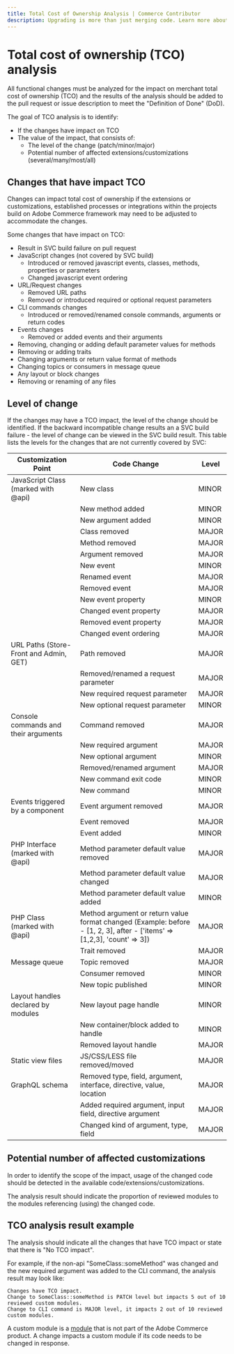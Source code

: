```yaml
---
title: Total Cost of Ownership Analysis | Commerce Contributor
description: Upgrading is more than just merging code. Learn more about the total cost of ownership and the Commerce definition of done.
---
```


# Total cost of ownership (TCO) analysis

All functional changes must be analyzed for the impact on merchant total cost of ownership (TCO) and the results of the analysis should be added to the pull request or issue description to meet the "Definition of Done" (DoD).

The goal of TCO analysis is to identify:

-  If the changes have impact on TCO
-  The value of the impact, that consists of:
   -  The level of the change (patch/minor/major)
   -  Potential number of affected extensions/customizations (several/many/most/all)

## Changes that have impact TCO

Changes can impact total cost of ownership if the extensions or customizations, established processes or integrations within the projects build on Adobe Commerce framework may need to be adjusted to accommodate the changes.

Some changes that have impact on TCO:

-  Result in SVC build failure on pull request
-  JavaScript changes (not covered by SVC build)
   -  Introduced or removed javascript events, classes, methods, properties or parameters
   -  Changed javascript event ordering
-  URL/Request changes
   -  Removed URL paths
   -  Removed or introduced required or optional request parameters
-  CLI commands changes
   -  Introduced or removed/renamed console commands, arguments or return codes
-  Events changes
   -  Removed or added events and their arguments
-  Removing, changing or adding default parameter values for methods
-  Removing or adding traits
-  Changing arguments or return value format of methods
-  Changing topics or consumers in message queue
-  Any layout or block changes
-  Removing or renaming of any files

## Level of change

If the changes may have a TCO impact, the level of the change should be identified.
If the backward incompatible change results an a SVC build failure - the level of change can be viewed in the SVC build result.
This table lists the levels for the changes that are not currently covered by SVC:

| Customization Point | Code Change  | Level |
|---------------|---|-------|
| JavaScript Class (marked with @api)    | New class   | MINOR |
|                                        | New method added | MINOR |
|                                        | New argument added | MINOR |
|                                        | Class removed  | MAJOR |
|                                        | Method removed        | MAJOR |
|                                        | Argument removed| MAJOR |
|                                        | New event      | MINOR |
|                                        | Renamed event      | MAJOR |
|                                        | Removed event      | MAJOR |
|                                        | New event property    | MINOR |
|                                        | Changed event property    | MAJOR |
|                                        | Removed event property    | MAJOR |
|                                        | Changed event ordering       | MAJOR |
| URL Paths (Store-Front and Admin, GET) | Path removed| MAJOR |
|                                        | Removed/renamed a request parameter     | MAJOR |
|                                        | New required request parameter   | MAJOR |
|                                        | New optional request parameter    | MINOR |
| Console commands and their arguments   | Command removed| MAJOR |
|                                        | New required argument   | MAJOR |
|                                        | New optional argument    | MINOR |
|                                        | Removed/renamed argument    | MAJOR |
|                                        | New command exit code    | MINOR |
|                                        | New command  | MINOR |
| Events triggered by a component        | Event argument removed  | MAJOR |
|                                        | Event removed| MAJOR |
|                                        | Event added  | MINOR |
| PHP Interface (marked with @api)       | Method parameter default value removed  | MAJOR |
|                                        | Method parameter default value changed  | MAJOR |
|                                        | Method parameter default value added | MINOR |
| PHP Class (marked with @api)           | Method argument or return value format changed (Example: before - [1, 2, 3], after - ['items' => [1,2,3], 'count' => 3]) | MAJOR |
|                                        | Trait removed| MAJOR |
| Message queue                          | Topic removed| MAJOR |
|                                        | Consumer removed| MINOR |
|                                        | New topic published| MINOR |
| Layout handles declared by modules     | New layout page handle | MINOR |
|                                        | New container/block added to handle  | MINOR |
|                                        | Removed layout handle  | MAJOR |
| Static view files                      | JS/CSS/LESS file removed/moved  | MAJOR |
| GraphQL schema                         | Removed type, field, argument, interface, directive, value, location    | MAJOR |
|                                        | Added required argument, input field, directive argument   | MAJOR |
|                                        | Changed kind of argument, type, field| MAJOR |

## Potential number of affected customizations

In order to identify the scope of the impact, usage of the changed code should be detected in the available code/extensions/customizations.

The analysis result should indicate the proportion of reviewed modules to the modules referencing (using) the changed code.

## TCO analysis result example

The analysis should indicate all the changes that have TCO impact or state that there is "No TCO impact".

For example, if the non-api "SomeClass::someMethod" was changed and the new required argument was added to the CLI command, the analysis result may look like:

```text
Changes have TCO impact.
Change to SomeClass::someMethod is PATCH level but impacts 5 out of 10 reviewed custom modules.
Change to CLI command is MAJOR level, it impacts 2 out of 10 reviewed custom modules.
```

A custom module is a [module](https://developer.adobe.com/commerce/php/architecture/modules/overview/) that is not part of the Adobe Commerce product.
A change impacts a custom module if its code needs to be changed in response.
